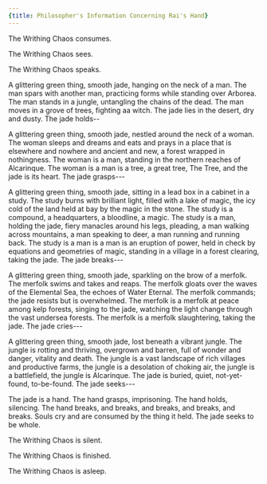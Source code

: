 ```yaml
---
{title: Philosopher's Information Concerning Rai's Hand}
---
```

The Writhing Chaos consumes.

The Writhing Chaos sees.

The Writhing Chaos speaks.

A glittering green thing, smooth jade, hanging on the neck of a man. The man spars with another man, practicing forms while standing over Arborea. The man stands in a jungle, untangling the chains of the dead. The man moves in a grove of trees, fighting aa witch. The jade lies in the desert, dry and dusty. The jade holds--

A glittering green thing, smooth jade, nestled around the neck of a woman. The woman sleeps and dreams and eats and prays in a place that is elsewhere and nowhere and ancient and new, a forest wrapped in nothingness. The woman is a man, standing in the northern reaches of Alcarinque. The woman is a man is a tree, a great tree, The Tree, and the jade is its heart. The jade grasps---

A glittering green thing, smooth jade, sitting in a lead box in a cabinet in a study. The study burns with brilliant light, filled with a lake of magic, the icy cold of the land held at bay by the magic in the stone. The study is a compound, a headquarters, a bloodline, a magic. The study is a man, holding the jade, fiery manacles around his legs, pleading, a man walking across mountains, a man speaking to deer, a man running and running back. The study is a man is a man is an eruption of power, held in check by equations and geometries of magic, standing in a village in a forest clearing, taking the jade. The jade breaks---

A glittering green thing, smooth jade, sparkling on the brow of a merfolk. The merfolk swims and takes and reaps. The merfolk gloats over the waves of the Elemental Sea, the echoes of Water Eternal. The merfolk commands; the jade resists but is overwhelmed. The merfolk is a merfolk at peace among kelp forests, singing to the jade, watching the light change through the vast undersea forests. The merfolk is a merfolk slaughtering, taking the jade. The jade cries---

A glittering green thing, smooth jade, lost beneath a vibrant jungle. The jungle is rotting and thriving, overgrown and barren, full of wonder and danger, vitality and death. The jungle is a vast landscape of rich villages and productive farms, the jungle is a desolation of choking air, the jungle is a battlefield, the jungle is Alcarinque. The jade is buried, quiet, not-yet-found, to-be-found. The jade seeks---

The jade is a hand. The hand grasps, imprisoning. The hand holds, silencing. The hand breaks, and breaks, and breaks, and breaks, and breaks. Souls cry and are consumed by the thing it held. The jade seeks to be whole. 

The Writhing Chaos is silent. 

The Writhing Chaos is finished. 

The Writhing Chaos is asleep. 